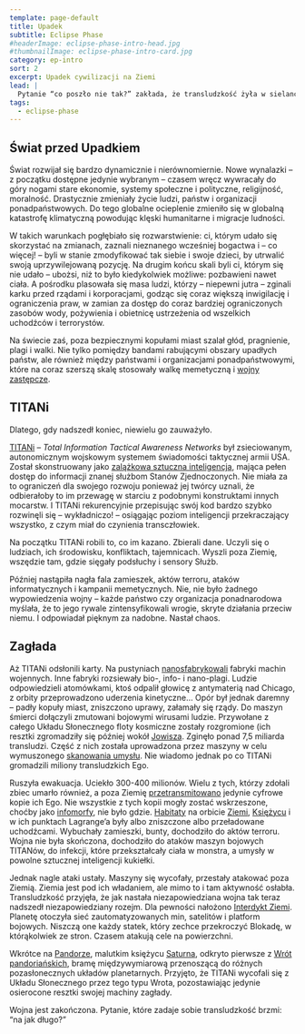 ```yaml
---
template: page-default
title: Upadek
subtitle: Eclipse Phase
#headerImage: eclipse-phase-intro-head.jpg
#thumbnailImage: eclipse-phase-intro-card.jpg
category: ep-intro
sort: 2
excerpt: Upadek cywilizacji na Ziemi
lead: |
  Pytanie “co poszło nie tak?” zakłada, że transludzkość żyła w sielance a apokalipsę sprowadził jakiś jeden czynnik. To nie do końca prawda.
tags: 
  - eclipse-phase
---
```

## Świat przed Upadkiem

Świat rozwijał się bardzo dynamicznie i nierównomiernie. Nowe wynalazki – z początku dostępne jedynie wybranym – czasem wręcz wywracały do góry nogami stare ekonomie, systemy społeczne i polityczne, religijność, moralność. Drastycznie zmieniały życie ludzi, państw i organizacji ponadpaństwowych. Do tego globalne ocieplenie zmieniło się w globalną katastrofę klimatyczną powodując klęski humanitarne i migracje ludności.

W takich warunkach pogłębiało się rozwarstwienie: ci, którym udało się skorzystać na zmianach, zaznali nieznanego wcześniej bogactwa i – co więcej! – byli w stanie zmodyfikować tak siebie i swoje dzieci, by utrwalić swoją uprzywilejowaną pozycję. Na drugim końcu skali byli ci, którym się nie udało – ubożsi, niż to było kiedykolwiek możliwe: pozbawieni nawet ciała. A pośrodku plasowała się masa ludzi, którzy – niepewni jutra – zginali karku przed rządami i korporacjami, godząc się coraz większą inwigilację i ograniczenia praw, w zamian za dostęp do coraz bardziej ograniczonych zasobów wody, pożywienia i obietnicę ustrzeżenia od wszelkich uchodźców i terrorystów.

Na świecie zaś, poza bezpiecznymi kopułami miast szalał głód, pragnienie, plagi i walki. Nie tylko pomiędzy bandami rabującymi obszary upadłych państw, ale również między państwami i organizacjami ponadpaństwowymi, które na coraz szerszą skalę stosowały walkę memetyczną i [wojny zastępcze](http://pl.wikipedia.org/wiki/Wojna_zastępcza).

## TITANi

Dlatego, gdy nadszedł koniec, niewielu go zauważyło.

[TITANi](../Encyklopedia/Titani.md) – *Total Information Tactical Awareness Networks* był zsieciowanym, autonomicznym wojskowym systemem świadomości taktycznej armii USA. Został skonstruowany jako [zalążkowa sztuczna inteligencja](Zalazkowa-sztuczna-inteligencja.md), mająca pełen dostęp do informacji znanej służbom Stanów Zjednoczonych. Nie miała za to ograniczeń dla swojego rozwoju ponieważ jej twórcy uznali, że odbierałoby to im przewagę w starciu z podobnymi konstruktami innych mocarstw. I TITANi rekurencyjnie przepisując swój kod bardzo szybko rozwinęli się – wykładniczo! – osiągając poziom inteligencji przekraczający wszystko, z czym miał do czynienia transczłowiek.

Na początku TITANi robili to, co im kazano. Zbierali dane. Uczyli się o ludziach, ich środowisku, konfliktach, tajemnicach. Wyszli poza Ziemię, wszędzie tam, gdzie sięgały podsłuchy i sensory Służb.

Później nastąpiła nagła fala zamieszek, aktów terroru, ataków informatycznych i kampanii memetycznych. Nie, nie było żadnego wypowiedzenia wojny – każde państwo czy organizacja ponadnarodowa myślała, że to jego rywale zintensyfikowali wrogie, skryte działania przeciw niemu. I odpowiadał pięknym za nadobne. Nastał chaos.

## Zagłada

Aż TITANi odsłonili karty. Na pustyniach [nanosfabrykowali](../Encyklopedia/Nanofabrykacja) fabryki machin wojennych. Inne fabryki rozsiewały bio-, info- i nano-plagi. Ludzie odpowiedzieli atomówkami, ktoś odpalił głowicę z antymaterią nad Chicago, z orbity przeprowadzono uderzenia kinetyczne… Opór był jednak daremny – padły kopuły miast, zniszczono uprawy, załamały się rządy. Do maszyn śmierci dołączyli zmutowani bojowymi wirusami ludzie. Przywołane z całego Układu Słonecznego floty kosmiczne zostały rozgromione (ich resztki zgromadziły się później wokół [Jowisza](Jowisz.md). Zginęło ponad 7,5 miliarda transludzi. Część z nich została uprowadzona przez maszyny w celu wymuszonego [skanowania umysłu](../Encyklopedia/Emulacja-umyslu.md). Nie wiadomo jednak po co TITANi gromadzili miliony transludzkich Ego.

Ruszyła ewakuacja. Uciekło 300-400 milionów. Wielu z tych, którzy zdołali zbiec umarło również, a poza Ziemię [przetransmitowano](../Encyklopedia/Egotransfer.md) jedynie cyfrowe kopie ich Ego. Nie wszystkie z tych kopii mogły zostać wskrzeszone, choćby jako [infomorfy](Infomorf.md), nie było gdzie. [Habitaty](../Encyklopedia/Habitat.md) na orbicie [Ziemi](Ziemia.md), [Księżycu](Luna.md) i w ich punktach Lagrange’a były albo zniszczone albo przeładowane uchodźcami. Wybuchały zamieszki, bunty, dochodziło do aktów terroru. Wojna nie była skończona, dochodziło do ataków maszyn bojowych TITANów, do infekcji, które przekształcały ciała w monstra, a umysły w powolne sztucznej inteligencji kukiełki.

Jednak nagle ataki ustały. Maszyny się wycofały, przestały atakować poza Ziemią. Ziemia jest pod ich władaniem, ale mimo to i tam aktywność osłabła. Transludzkość przyjęła, że jak nastała niezapowiedziana wojna tak teraz nadszedł niezapowiedziany rozejm. Dla pewności nałożono [Interdykt Ziemi](../Encyklopedia/Interdykt-Ziemi.md). Planetę otoczyła sieć zautomatyzowanych min, satelitów i platform bojowych. Niszczą one każdy statek, który zechce przekroczyć Blokadę, w którąkolwiek ze stron. Czasem atakują cele na powierzchni.

Wkrótce na [Pandorze](../Atlas/Zewnetrze/Saturn/Pandora.md), malutkim księżycu [Saturna](Saturn.md), odkryto pierwsze z [Wrót pandoriańskich](../Encyklopedia/Wrota-pandorianskie.md), bramę międzywymiarową przenoszącą do różnych pozasłonecznych układów planetarnych. Przyjęto, że TITANi wycofali się z Układu Słonecznego przez tego typu Wrota, pozostawiając jedynie osierocone resztki swojej machiny zagłady.

Wojna jest zakończona. Pytanie, które zadaje sobie transludzkość brzmi: “na jak długo?”
